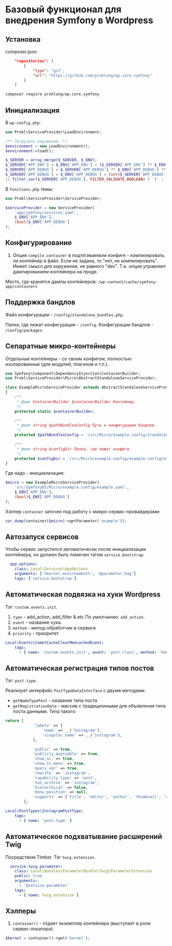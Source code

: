 # Базовый функционал для внедрения Symfony в Wordpress

## Установка

composer.json:

```json
    "repositories": [
        {
            "type": "git",
            "url": "https://github.com/proklung/wp.core.symfony"
        }
    ]
```

```bash
composer require proklung/wp.core.symfony
```

## Инициализация

В `wp-config.php`:

```php
use Prokl\ServiceProvider\LoadEnvironment;

/** Загрузить окружение. */
$environment = new LoadEnvironment();
$environment->load();

$_SERVER = array_merge($_SERVER, $_ENV);
$_SERVER['APP_ENV'] = $_ENV['APP_ENV'] = ($_SERVER['APP_ENV'] ?? $_ENV['APP_ENV'] ?? null) ?: 'dev';
$_SERVER['APP_DEBUG'] = $_SERVER['APP_DEBUG'] ?? $_ENV['APP_DEBUG'] ?? 'prod' !== $_SERVER['APP_ENV'];
$_SERVER['APP_DEBUG'] = $_ENV['APP_DEBUG'] = (int)$_SERVER['APP_DEBUG']
|| filter_var($_SERVER['APP_DEBUG'], FILTER_VALIDATE_BOOLEAN) ? '1' : '0';
```

В `functions.php` темы:

```php
use Prokl\ServiceProvider\ServiceProvider;

$serviceProvider = new ServiceProvider(
    'app/symfony/services.yaml',
    $_ENV['APP_ENV'],
    (bool)$_ENV['APP_DEBUG']
);
```
## Конфигурирование

1) Опция `compile.container` в подтягиваемом конфиге - компилировать ли контейнер в файл. Если не задана, то "нет, не компилировать".
Имеет смысл для окружения, не равного "dev". Т.е. опция управляет дампированием контейнера на проде.

Место, где хранятся дампы контейнеров: `/wp-content/cache/symfony-app/containers` 

## Поддержка бандлов

Файл конфигурации - `/config/standalone_bundles.php`.

Папка, где лежат конфигурации - `/config`. Конфигурации бандлов - `/config/packages`. 

## Сепаратные микро-контейнеры

Отдельные контейнеры - со своим конфигом, полностью изолированные (для модулей, плагинов и т.п.).

```php
use Symfony\Component\DependencyInjection\ContainerBuilder;
use Prokl\ServiceProvider\Micro\AbstractStandaloneServiceProvider;

class ExampleMicroServiceProvider extends AbstractStandaloneServiceProvider
{
    /**
     * @var ContainerBuilder $containerBuilder Контейнер.
     */
    protected static $containerBuilder;

    /**
     * @var string $pathBundlesConfig Путь к конфигурации бандлов.
     */
    protected $pathBundlesConfig = '/src/Micro/example.config/standalone_bundles.php';

    /**
     * @var string $configDir Папка, где лежат конфиги.
     */
    protected $configDir = '/src/Micro/example.config/example.config/example.yaml';
}
```

Где надо - инициализация:

```php
$micro = new ExampleMicroServiceProvider(
    'src/SymfonyDI/Micro/example.config/example.yaml',
    $_ENV['APP_ENV'],
    (bool)$_ENV['APP_DEBUG']
);
```

Хэлпер `container` заточен под работу с микро-сервис-провайдерами:

```php
var_dump(container($micro)->getParameter('example'));
```

## Автозапуск сервисов

Чтобы сервис запустился автоматически после инициализации контейнера, он должен быть помечен тэгом `service.bootstrap`.

```yaml
  app.options:
    class: Local\Services\AppOptions
    arguments: ['%kernel.environment%', '@parameter_bag']
    tags: ['service.bootstrap']
```

## Автоматическая подвязка на хуки Wordpress

Тэг: `custom.events.init`.

1) `type` - add_action, add_filter & etc По умолчанию: `add_action`.
2) `event` - название хука.
3) `method` - метод-обработчик в сервисе
4) `priority` - приоритет

```yaml
Local\Events\CometCacheClearMemcachedEvent:
    tags:
      - { name: 'custom.events.init', event: 'post_class', method: 'handler', type: 'add_filter',  priority: 100 }
```

## Автоматическая регистрация типов постов

Тэг: `post.type`.

Реализует интерфейс `PostTypeDataInterface` с двумя методами:

- `getNameTypePost` - название типа поста
- `getRegistrationData` - массив с традиционными для объявления типа поста данными. Типа такого:

```php
return [
            'labels' => [
                'name' => __('Instagram'),
                'singular_name' => __('Instagram'),
            ],

            'public' => true,
            'publicly_queryable' => true,
            'show_ui' => true,
            'show_in_menu' => true,
            'query_var' => true,
            'rewrite' => 'instagram',
            'capability_type' => 'post',
            'has_archive' => 'instagram',
            'hierarchical' => false,
            'menu_position' => null,
            'supports' => ['title', 'editor', 'author', 'thumbnail', 'excerpt', 'comments'],
        ];
```

```yaml
Local\PostTypes\InstagramPostType:
    tags:
      - { name: 'post.type' }
```

## Автоматическое подхватывание расширений Twig

Посредством Timber. Тэг `twig.extension`.

```yaml
  service.twig.parameter:
    class: Local\Bundles\ParameterBundle\Twig\ParameterExtension
    public: true
    arguments:
      - '@service.parameter'
    tags:
      - { name: twig.extension }
```
## Хэлперы

1) `container()` - отдает экземпляр контейнера (выступает в роли сервис-локатора):

```php
$kernel = container()->get('kernel');
```